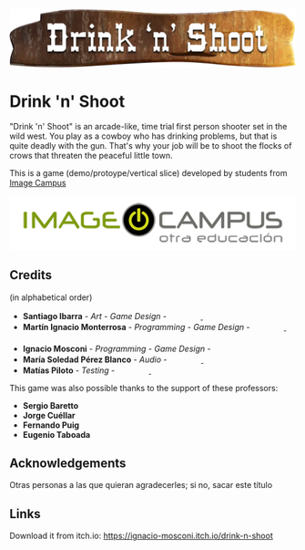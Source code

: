 <p align="center">
<img src="logo.png" alt="PONER NOMBRE DEL JUEGO ACA"/>
</p>

# Drink 'n' Shoot

"Drink 'n' Shoot" is an arcade-like, time trial first person shooter set in the wild west. You play as a cowboy who has drinking problems, 
but that is quite deadly with the gun. That's why your job will be to shoot the flocks of crows that threaten the peaceful little town.

This is a game (demo/protoype/vertical slice) developed by students from <a href="https://www.imagecampus.edu.ar/">Image Campus</a>

<p align="center">
  <a href="https://www.imagecampus.edu.ar/">
    <img src="logo-image-campus.png" alt="Image Campus"/>
  </a> 
</p>


## Credits
(in alphabetical order)

- **Santiago Ibarra** - *Art - Game Design* - <a href="LINK A RED"><img height="16" width="16" src="https://unpkg.com/simple-icons@latest/icons/linkedin.svg" /></a> <a href="LINK A RED"><img height="16" width="16" src="https://unpkg.com/simple-icons@latest/icons/facebook.svg" /></a> <a href="LINK A RED"><img height="16" width="16" src="https://unpkg.com/simple-icons@latest/icons/twitter.svg" /> </a> <a href="LINK A RED"><img height="16" width="16" src="https://unpkg.com/simple-icons@latest/icons/behance.svg" /></a> <a href="https://www.artstation.com/santiago_ibarra"><img height="16" width="16" src="https://unpkg.com/simple-icons@latest/icons/artstation.svg" /></a>
- **Martín Ignacio Monterrosa** - *Programming - Game Design* - <a href="LINK A RED"><img height="16" width="16" src="https://unpkg.com/simple-icons@latest/icons/linkedin.svg" /></a> <a href="LINK A RED"><img height="16" width="16" src="https://unpkg.com/simple-icons@latest/icons/facebook.svg" /></a> <a href="LINK A RED"><img height="16" width="16" src="https://unpkg.com/simple-icons@latest/icons/twitter.svg" /> </a> <a href="https://github.com/Marchin"><img height="16" width="16" src="https://unpkg.com/simple-icons@latest/icons/github.svg" /></a> <a href="LINK A RED"><img height="16" width="16" src="https://unpkg.com/simple-icons@latest/icons/behance.svg" /></a>
- **Ignacio Mosconi** - *Programming - Game Design* - <a href="https://github.com/Ignacio-Mosconi"> <img height="16" width="16" src="https://unpkg.com/simple-icons@latest/icons/github.svg" /></a>
- **María Soledad Pérez Blanco** - *Audio* - <a href="LINK A RED"><img height="16" width="16" src="https://unpkg.com/simple-icons@latest/icons/linkedin.svg" /></a> <a href="LINK A RED"><img height="16" width="16" src="https://unpkg.com/simple-icons@latest/icons/facebook.svg" /></a> <a href="LINK A RED"><img height="16" width="16" src="https://unpkg.com/simple-icons@latest/icons/twitter.svg" /> <img height="16" width="16" src="https://unpkg.com/simple-icons@latest/icons/github.svg" /></a> <a href="LINK A RED"><img height="16" width="16" src="https://unpkg.com/simple-icons@latest/icons/behance.svg" /></a> <a href="LINK A RED"><img height="16" width="16" src="https://unpkg.com/simple-icons@latest/icons/artstation.svg" /></a>
- **Matías Piloto** - *Testing* - <a href="LINK A RED"><img height="16" width="16" src="https://unpkg.com/simple-icons@latest/icons/linkedin.svg" /></a> <a href="LINK A RED"><img height="16" width="16" src="https://unpkg.com/simple-icons@latest/icons/facebook.svg" /></a> <a href="LINK A RED"><img height="16" width="16" src="https://unpkg.com/simple-icons@latest/icons/twitter.svg" /> </a> <a href="https://github.com/Pailott"> <img height="16" width="16" src="https://unpkg.com/simple-icons@latest/icons/github.svg" /></a> <a href="LINK A RED"><img height="16" width="16" src="https://unpkg.com/simple-icons@latest/icons/behance.svg" /></a> <a href="LINK A RED"><img height="16" width="16" src="https://unpkg.com/simple-icons@latest/icons/artstation.svg" /></a>


This game was also possible thanks to the support of these professors:

- **Sergio Baretto**
- **Jorge Cuéllar**
- **Fernando Puig**
- **Eugenio Taboada**


## Acknowledgements

Otras personas a las que quieran agradecerles; si no, sacar este título


## Links

Download it from itch.io: https://ignacio-mosconi.itch.io/drink-n-shoot

